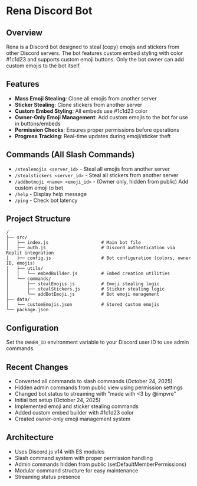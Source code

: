 # Rena Discord Bot

## Overview
Rena is a Discord bot designed to steal (copy) emojis and stickers from other Discord servers. The bot features custom embed styling with color #1c1d23 and supports custom emoji buttons. Only the bot owner can add custom emojis to the bot itself.

## Features
- **Mass Emoji Stealing**: Clone all emojis from another server
- **Sticker Stealing**: Clone stickers from another server
- **Custom Embed Styling**: All embeds use #1c1d23 color
- **Owner-Only Emoji Management**: Add custom emojis to the bot for use in buttons/embeds
- **Permission Checks**: Ensures proper permissions before operations
- **Progress Tracking**: Real-time updates during emoji/sticker theft

## Commands (All Slash Commands)
- `/stealemojis <server_id>` - Steal all emojis from another server
- `/stealstickers <server_id>` - Steal all stickers from another server
- `/addbotmoji <name> <emoji_id>` - (Owner only, hidden from public) Add custom emoji to bot
- `/help` - Display help message
- `/ping` - Check bot latency

## Project Structure
```
/
├── src/
│   ├── index.js                    # Main bot file
│   ├── auth.js                     # Discord authentication via Replit integration
│   ├── config.js                   # Bot configuration (colors, owner ID, emojis)
│   ├── utils/
│   │   └── embedBuilder.js         # Embed creation utilities
│   └── commands/
│       ├── stealEmojis.js          # Emoji stealing logic
│       ├── stealStickers.js        # Sticker stealing logic
│       └── addBotEmoji.js          # Bot emoji management
├── data/
│   └── customEmojis.json           # Stored custom emojis
└── package.json
```

## Configuration
Set the `OWNER_ID` environment variable to your Discord user ID to use admin commands.

## Recent Changes
- Converted all commands to slash commands (October 24, 2025)
- Hidden admin commands from public view using permission settings
- Changed bot status to streaming with "made with <3 by @impvre"
- Initial bot setup (October 24, 2025)
- Implemented emoji and sticker stealing commands
- Added custom embed builder with #1c1d23 color
- Created owner-only emoji management system

## Architecture
- Uses Discord.js v14 with ES modules
- Slash command system with proper permission handling
- Admin commands hidden from public (setDefaultMemberPermissions)
- Modular command structure for easy maintenance
- Streaming status presence
